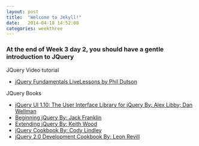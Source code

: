 ```yaml
---
layout: post
title:  "Welcome to Jekyll!"
date:   2014-04-18 14:52:08
categories: weekthree
---
```


### At the end of Week 3 day 2, you should have a gentle introduction to JQuery

JQuery Video tutorial

+ [jQuery Fundamentals LiveLessons by Phil Dutson](http://techbus.safaribooksonline.com/video/web-development/jquery/9780133361353)

JQuery Books

+ [jQuery UI 1.10: The User Interface Library for jQuery By: Alex Libby; Dan Wellman](http://techbus.safaribooksonline.com/book/web-development/jquery/9781782162209)
+ [Beginning jQuery By: Jack Franklin](http://techbus.safaribooksonline.com/book/programming/javascript/9781430249320)
+ [Extending jQuery By: Keith Wood](http://techbus.safaribooksonline.com/book/programming/java/9781617291036)
+ [jQuery Cookbook By: Cody Lindley](http://techbus.safaribooksonline.com/book/web-development/jquery/9780596806941)
+ [jQuery 2.0 Development Cookbook By: Leon Revill](http://techbus.safaribooksonline.com/book/web-development/jquery/9781783280896)
